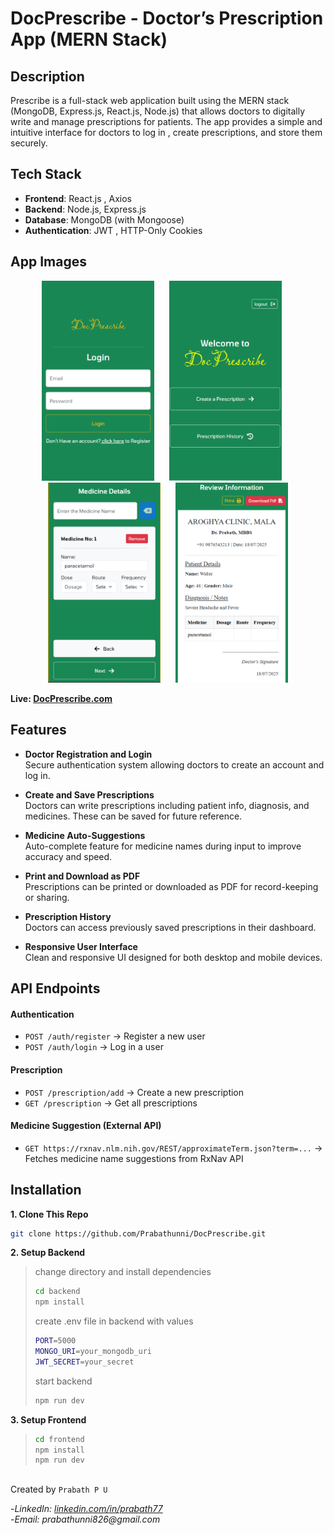 # DocPrescribe - Doctor’s Prescription App (MERN Stack)

## Description
Prescribe is a full-stack web application built using the MERN stack (MongoDB, Express.js, React.js, Node.js) that allows doctors to digitally write and manage prescriptions for patients. The app provides a simple and intuitive interface for doctors to log in , create prescriptions, and store them securely.

## Tech Stack

- **Frontend**: React.js , Axios
- **Backend**: Node.js, Express.js  
- **Database**: MongoDB (with Mongoose)
- **Authentication**: JWT , HTTP-Only Cookies

## App Images 
<p align="center">
  <img src="https://github.com/Prabathunni/DocPrescribe/blob/main/frontend/src/assets/img1.PNG?raw=true" width="180" style="margin-right: 20px;" />
  <img src="https://github.com/Prabathunni/DocPrescribe/blob/main/frontend/src/assets/img2.PNG?raw=true" width="180" style="margin-right: 20px;" />
  <img src="https://github.com/Prabathunni/DocPrescribe/blob/main/frontend/src/assets/img3.PNG?raw=true" width="180" style="margin-right: 20px;" />
  <img src="https://github.com/Prabathunni/DocPrescribe/blob/main/frontend/src/assets/img4.PNG?raw=true" width="180" />
</p>

__Live: [DocPrescribe.com](https://docprescribe.onrender.com)__


## Features

- **Doctor Registration and Login**  
  Secure authentication system allowing doctors to create an account and log in.

- **Create and Save Prescriptions**  
  Doctors can write prescriptions including patient info, diagnosis, and medicines. These can be saved for future reference.

- **Medicine Auto-Suggestions**  
  Auto-complete feature for medicine names during input to improve accuracy and speed.

- **Print and Download as PDF**  
  Prescriptions can be printed or downloaded as PDF for record-keeping or sharing.

- **Prescription History**  
  Doctors can access previously saved prescriptions in their dashboard.

- **Responsive User Interface**  
  Clean and responsive UI designed for both desktop and mobile devices.
  

## API Endpoints

#### Authentication
- `POST /auth/register` → Register a new user
- `POST /auth/login` → Log in a user

#### Prescription
- `POST /prescription/add` → Create a new prescription
- `GET /prescription` → Get all prescriptions

#### Medicine Suggestion (External API)
- `GET https://rxnav.nlm.nih.gov/REST/approximateTerm.json?term=...`  → Fetches medicine name suggestions from RxNav API


## Installation
  
**1. Clone This Repo**

```bash
git clone https://github.com/Prabathunni/DocPrescribe.git
```  

**2. Setup Backend**

>change directory and install dependencies
>```bash
>cd backend
>npm install
>```
>
>create .env file in backend with values
> ```bash
> PORT=5000
>MONGO_URI=your_mongodb_uri
>JWT_SECRET=your_secret
> ```
>
>start backend
>```bash
>npm run dev
>```

**3. Setup Frontend**
>```bash
>cd frontend
>npm install
>npm run dev
>```







##

Created by `Prabath P U` 

-_LinkedIn: [linkedin.com/in/prabath77](https://www.linkedin.com/in/prabath77)_  
-_Email: prabathunni826@gmail.com_


